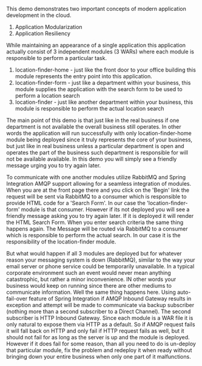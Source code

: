 This demo demonstrates two important concepts of modern application development in the cloud.

1. Application Modularization
2. Application Resiliency 

While maintaining an appearance of a single application this application actually consist of 3 independent modules (3 WARs) where each module is responsible to perform a particular task. 
1. location-finder-home - just like the front door to your office building this module represents the entry point into this application.
2. location-finder-form - just like a department within your business, this module supplies the application with the search form to be used to perform a location search
3. location-finder - just like another department within your business, this module is responsible to perform the actual location search

The main point of this demo is that just like in the real business if one department is not available the overall business still operates. In other words the application will run successfully with only location-finder-home module being deployed since it truly represents the core of your business, but just like in real business unless a particular department is open and operates the part of the business such department is responsible for will not be available available. In this demo you will simply see a friendly message urging you to try again later.


To communicate with one another modules utilize RabbitMQ and Spring Integration AMQP support allowing for a seamless integration of modules. 
When you are at the front page there and you click on the 'Begin' link the request will be sent via RabbitMQ to a consumer which is responsible to provide HTML code for a 'Search Form'. In our case the 'location-finder-form' module is that consumer. However if its not deployed you will see a friendly message asking you to try again later. If it is deployed it will render the HTML Search Form. When you enter search criteria the same thing happens again. The Message will be routed via RabbitMQ to a consumer which is responsible to perform the actual search. In our case it is the responsibility of the location-finder module.

But what would happen if all 3 modules are deployed but for whatever reason your messaging system is down (RabbitMQ), similar to the way your email server or phone service could be temporarily unavailable. In a typical corporate environment such an event would never mean anything catastrophic, but rather a minor inconvenience. IN other words your business would keep on running since there are other mediums to communicate information. Well the same thing happens here. Using auto-fail-over feature of Spring Integration if AMQP Inbound Gateway results in exception and attempt will be made to communicate via backup subscriber (nothing more than a second subscriber to a Direct Channel). The second subscriber is HTTP Inbound Gateway. Since each module is a WAR file it is only natural to expose them via HTTP as a default. So if AMQP request fails it will fall back on HTTP and only fail if HTTP request fails as well, but it should not fail for as long as the server is up and the module is deployed. However if it does fail for some reason, than all you need to do is un-deploy that particular module, fix the problem and redeploy it when ready without bringing down your entire business when only one part of it malfunctions.
